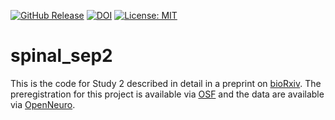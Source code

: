 [![GitHub Release](https://img.shields.io/github/v/release/eippertlab/spinal_sep2)](https://github.com/eippertlab/spinal_sep2/releases/tag/v1.0)
[![DOI](https://zenodo.org/badge/574961622.svg)](https://zenodo.org/doi/10.5281/zenodo.12658895)
[![License: MIT](https://img.shields.io/badge/License-MIT-yellow.svg)](https://opensource.org/licenses/MIT)

# spinal_sep2
This is the code for Study 2 described in detail in a preprint on [bioRxiv](https://doi.org/10.1101/2022.12.05.519148). The preregistration for this project is available via [OSF](https://osf.io/mjdha) and the data are available via [OpenNeuro](https://openneuro.org/).
